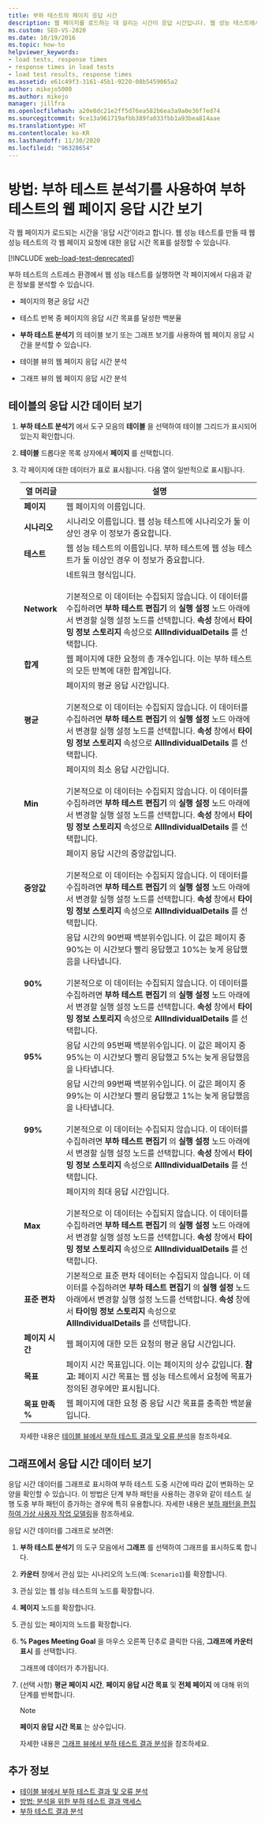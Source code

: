 ```yaml
---
title: 부하 테스트의 페이지 응답 시간
description: 웹 페이지를 로드하는 데 걸리는 시간이 응답 시간입니다. 웹 성능 테스트에서 각 웹 페이지 요청에 대한 응답 시간 목표를 설정하는 방법을 알아봅니다.
ms.custom: SEO-VS-2020
ms.date: 10/19/2016
ms.topic: how-to
helpviewer_keywords:
- load tests, response times
- response times in load tests
- load test results, response times
ms.assetid: e61c49f3-3161-45b1-9220-08b5459065a2
author: mikejo5000
ms.author: mikejo
manager: jillfra
ms.openlocfilehash: a20e8dc21e2ff5d76ea582b6ea3a9a0e36f7ed74
ms.sourcegitcommit: 9ce13a961719afbb389fa033fbb1a93bea814aae
ms.translationtype: HT
ms.contentlocale: ko-KR
ms.lasthandoff: 11/30/2020
ms.locfileid: "96328654"
---
```

# <a name="how-to-view-web-page-response-time-in-a-load-test-using-the-load-test-analyzer"></a>방법: 부하 테스트 분석기를 사용하여 부하 테스트의 웹 페이지 응답 시간 보기

각 웹 페이지가 로드되는 시간을 ‘응답 시간’이라고 합니다. 웹 성능 테스트를 만들 때 웹 성능 테스트의 각 웹 페이지 요청에 대한 응답 시간 목표를 설정할 수 있습니다.

[!INCLUDE [web-load-test-deprecated](includes/web-load-test-deprecated.md)]

부하 테스트의 스트레스 환경에서 웹 성능 테스트를 실행하면 각 페이지에서 다음과 같은 정보를 분석할 수 있습니다.

- 페이지의 평균 응답 시간

- 테스트 반복 중 페이지의 응답 시간 목표를 달성한 백분율

- **부하 테스트 분석기** 의 테이블 보기 또는 그래프 보기를 사용하여 웹 페이지 응답 시간을 분석할 수 있습니다.

- 테이블 뷰의 웹 페이지 응답 시간 분석

- 그래프 뷰의 웹 페이지 응답 시간 분석

## <a name="view-response-time-data-in-a-table"></a>테이블의 응답 시간 데이터 보기

1. **부하 테스트 분석기** 에서 도구 모음의 **테이블** 을 선택하여 테이블 그리드가 표시되어 있는지 확인합니다.

2. **테이블** 드롭다운 목록 상자에서 **페이지** 를 선택합니다.

3. 각 페이지에 대한 데이터가 표로 표시됩니다. 다음 열이 일반적으로 표시됩니다.

   |열 머리글|설명|
   |-|-|
   |**페이지**|웹 페이지의 이름입니다.|
   |**시나리오**|시나리오 이름입니다. 웹 성능 테스트에 시나리오가 둘 이상인 경우 이 정보가 중요합니다.|
   |**테스트**|웹 성능 테스트의 이름입니다. 부하 테스트에 웹 성능 테스트가 둘 이상인 경우 이 정보가 중요합니다.|
   |**Network**|네트워크 형식입니다.<br /><br /> 기본적으로 이 데이터는 수집되지 않습니다. 이 데이터를 수집하려면 **부하 테스트 편집기** 의 **실행 설정** 노드 아래에서 변경할 실행 설정 노드를 선택합니다. **속성** 창에서 **타이밍 정보 스토리지** 속성으로 **AllIndividualDetails** 를 선택합니다.|
   |**합계**|웹 페이지에 대한 요청의 총 개수입니다. 이는 부하 테스트의 모든 반복에 대한 합계입니다.|
   |**평균**|페이지의 평균 응답 시간입니다.<br /><br /> 기본적으로 이 데이터는 수집되지 않습니다. 이 데이터를 수집하려면 **부하 테스트 편집기** 의 **실행 설정** 노드 아래에서 변경할 실행 설정 노드를 선택합니다. **속성** 창에서 **타이밍 정보 스토리지** 속성으로 **AllIndividualDetails** 를 선택합니다.|
   |**Min**|페이지의 최소 응답 시간입니다.<br /><br /> 기본적으로 이 데이터는 수집되지 않습니다. 이 데이터를 수집하려면 **부하 테스트 편집기** 의 **실행 설정** 노드 아래에서 변경할 실행 설정 노드를 선택합니다. **속성** 창에서 **타이밍 정보 스토리지** 속성으로 **AllIndividualDetails** 를 선택합니다.|
   |**중앙값**|페이지 응답 시간의 중앙값입니다.<br /><br /> 기본적으로 이 데이터는 수집되지 않습니다. 이 데이터를 수집하려면 **부하 테스트 편집기** 의 **실행 설정** 노드 아래에서 변경할 실행 설정 노드를 선택합니다. **속성** 창에서 **타이밍 정보 스토리지** 속성으로 **AllIndividualDetails** 를 선택합니다.|
   |**90%**|응답 시간의 90번째 백분위수입니다. 이 값은 페이지 중 90%는 이 시간보다 빨리 응답했고 10%는 늦게 응답했음을 나타냅니다.<br /><br /> 기본적으로 이 데이터는 수집되지 않습니다. 이 데이터를 수집하려면 **부하 테스트 편집기** 의 **실행 설정** 노드 아래에서 변경할 실행 설정 노드를 선택합니다. **속성** 창에서 **타이밍 정보 스토리지** 속성으로 **AllIndividualDetails** 를 선택합니다.|
   |**95%**|응답 시간의 95번째 백분위수입니다. 이 값은 페이지 중 95%는 이 시간보다 빨리 응답했고 5%는 늦게 응답했음을 나타냅니다.|
   |**99%**|응답 시간의 99번째 백분위수입니다. 이 값은 페이지 중 99%는 이 시간보다 빨리 응답했고 1%는 늦게 응답했음을 나타냅니다.<br /><br /> 기본적으로 이 데이터는 수집되지 않습니다. 이 데이터를 수집하려면 **부하 테스트 편집기** 의 **실행 설정** 노드 아래에서 변경할 실행 설정 노드를 선택합니다. **속성** 창에서 **타이밍 정보 스토리지** 속성으로 **AllIndividualDetails** 를 선택합니다.|
   |**Max**|페이지의 최대 응답 시간입니다.<br /><br /> 기본적으로 이 데이터는 수집되지 않습니다. 이 데이터를 수집하려면 **부하 테스트 편집기** 의 **실행 설정** 노드 아래에서 변경할 실행 설정 노드를 선택합니다. **속성** 창에서 **타이밍 정보 스토리지** 속성으로 **AllIndividualDetails** 를 선택합니다.|
   |**표준 편차**|기본적으로 표준 편차 데이터는 수집되지 않습니다. 이 데이터를 수집하려면 **부하 테스트 편집기** 의 **실행 설정** 노드 아래에서 변경할 실행 설정 노드를 선택합니다. **속성** 창에서 **타이밍 정보 스토리지** 속성으로 **AllIndividualDetails** 를 선택합니다.|
   |**페이지 시간**|웹 페이지에 대한 모든 요청의 평균 응답 시간입니다.|
   |**목표**|페이지 시간 목표입니다. 이는 페이지의 상수 값입니다. **참고:**  페이지 시간 목표는 웹 성능 테스트에서 요청에 목표가 정의된 경우에만 표시됩니다.|
   |**목표 만족 %**|웹 페이지에 대한 요청 중 응답 시간 목표를 충족한 백분율입니다.|

   자세한 내용은 [테이블 뷰에서 부하 테스트 결과 및 오류 분석](../test/analyze-load-test-results-and-errors-in-the-tables-view.md)을 참조하세요.

## <a name="view-response-time-data-in-a-graph"></a>그래프에서 응답 시간 데이터 보기

응답 시간 데이터를 그래프로 표시하여 부하 테스트 도중 시간에 따라 값이 변화하는 모양을 확인할 수 있습니다. 이 방법은 단계 부하 패턴을 사용하는 경우와 같이 테스트 실행 도중 부하 패턴이 증가하는 경우에 특히 유용합니다. 자세한 내용은 [부하 패턴을 편집하여 가상 사용자 작업 모델링](../test/edit-load-patterns-to-model-virtual-user-activities.md)을 참조하세요.

응답 시간 데이터를 그래프로 보려면:

1. **부하 테스트 분석기** 의 도구 모음에서 **그래프** 를 선택하여 그래프를 표시하도록 합니다.

2. **카운터** 창에서 관심 있는 시나리오의 노드(예: `Scenario1`)를 확장합니다.

3. 관심 있는 웹 성능 테스트의 노드를 확장합니다.

4. **페이지** 노드를 확장합니다.

5. 관심 있는 페이지의 노드를 확장합니다.

6. **% Pages Meeting Goal** 을 마우스 오른쪽 단추로 클릭한 다음, **그래프에 카운터 표시** 를 선택합니다.

    그래프에 데이터가 추가됩니다.

7. (선택 사항) **평균 페이지 시간**, **페이지 응답 시간 목표** 및 **전체 페이지** 에 대해 위의 단계를 반복합니다.

   > [!NOTE]
   > **페이지 응답 시간 목표** 는 상수입니다.

   자세한 내용은 [그래프 뷰에서 부하 테스트 결과 분석](../test/analyze-load-test-results-in-the-graphs-view.md)을 참조하세요.

## <a name="see-also"></a>추가 정보

- [테이블 뷰에서 부하 테스트 결과 및 오류 분석](../test/analyze-load-test-results-and-errors-in-the-tables-view.md)
- [방법: 분석을 위한 부하 테스트 결과 액세스](../test/how-to-access-load-test-results-for-analysis.md)
- [부하 테스트 결과 분석](../test/analyze-load-test-results-using-the-load-test-analyzer.md)
